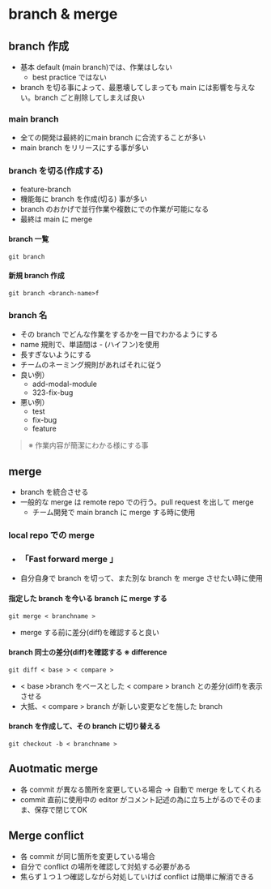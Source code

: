 # branch & merge
## branch 作成
- 基本 default (main branch)では、作業はしない
   - best practice ではない
- branch を切る事によって、最悪壊してしまっても main には影響を与えない。branch ごと削除してしまえば良い
### main branch
- 全ての開発は最終的にmain branch に合流することが多い
- main branch をリリースにする事が多い
### branch を切る(作成する)
- feature-branch
- 機能毎に branch を作成(切る) 事が多い
- branch のおかげで並行作業や複数にでの作業が可能になる
- 最終は main に merge
#### branch 一覧
    git branch
#### 新規 branch 作成
    git branch <branch-name>f
### branch 名
- その branch でどんな作業をするかを一目でわかるようにする
- name 規則で、単語間は - (ハイフン)を使用
- 長すぎないようにする
- チームのネーミング規則があればそれに従う
- 良い例）
   - add-modal-module
   - 323-fix-bug
- 悪い例）
   - test
   - fix-bug
   - feature
> ※ 作業内容が簡潔にわかる様にする事
## merge

- branch を統合させる
- 一般的な merge は remote repo での行う。pull request を出して merge
   - チーム開発で main branch に merge する時に使用

### local repo での merge
- ### 「**Fast forward merge** 」
- 自分自身で branch を切って、また別な branch を merge させたい時に使用
#### 指定した branch を今いる branch に merge する
    git merge < branchname >
- merge する前に差分(diff)を確認すると良い
#### branch 同士の差分(diff)を確認する ※ difference
    git diff < base > < compare >
 - < base >branch をベースとした < compare > branch との差分(diff)を表示させる
 - 大抵、< compare > branch が新しい変更などを施した branch
#### branch を作成して、その branch に切り替える
    git checkout -b < branchname >
## Auotmatic merge
- 各 commit が異なる箇所を変更している場合 → 自動で merge をしてくれる
- commit 直前に使用中の editor がコメント記述の為に立ち上がるのでそのまま、保存で閉じてOK
## Merge conflict
- 各 commit が同じ箇所を変更している場合
- 自分で conflict の場所を確認して対処する必要がある
- 焦らず１つ１つ確認しながら対処していけば conflict は簡単に解消できる
